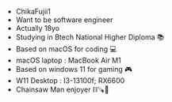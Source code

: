 - ChikaFujii1
- Want to be software engineer
- Actually 18yo
- Studying in Btech National Higher Diploma 📚
- Based on macOS for coding 💻
- macOS laptop : MacBook Air M1
- Based on windows 11 for gaming 🎮
- W11 Desktop : I3-13100f; RX6600
- Chainsaw Man enjoyer ⛓️🪚🚪

